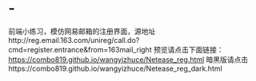 # -
前端小练习，模仿网易邮箱的注册界面，源地址http://reg.email.163.com/unireg/call.do?cmd=register.entrance&amp;from=163mail_right
预览请点击下面链接：
https://combo819.github.io/wangyizhuce/Netease_reg.html
暗黑版请点击https://combo819.github.io/wangyizhuce/Netease_reg_dark.html
